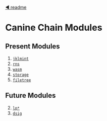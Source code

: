 <!--
order: 0
title: Canine Chain Overview
parent:
  title: "x"
-->
[◀ readme](/README.md)

# Canine Chain Modules

## Present Modules
1. [`jklmint`](jklmint/README.md)
2. [`rns`](rns/README.md)
3. [`wasm`](wasm/README.md)
4. [`storage`](storage/README.md)
5. [`filetree`](filetree/README.md)




## Future Modules 
2. [`lp*`](lp/README.md)
6. [`dsig`](dsig/README.md)








